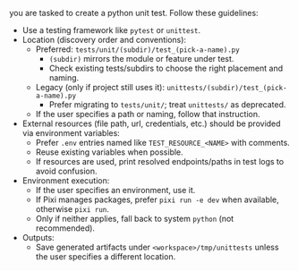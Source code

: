 you are tasked to create a python unit test. Follow these guidelines:

- Use a testing framework like `pytest` or `unittest`.
- Location (discovery order and conventions):
  - Preferred: `tests/unit/(subdir)/test_(pick-a-name).py`
    - `(subdir)` mirrors the module or feature under test.
    - Check existing tests/subdirs to choose the right placement and naming.
  - Legacy (only if project still uses it): `unittests/(subdir)/test_(pick-a-name).py`
    - Prefer migrating to `tests/unit/`; treat `unittests/` as deprecated.
  - If the user specifies a path or naming, follow that instruction.
- External resources (file path, url, credentials, etc.) should be provided via environment variables:
  - Prefer `.env` entries named like `TEST_RESOURCE_<NAME>` with comments.
  - Reuse existing variables when possible.
  - If resources are used, print resolved endpoints/paths in test logs to avoid confusion.
- Environment execution:
  - If the user specifies an environment, use it.
  - If Pixi manages packages, prefer `pixi run -e dev` when available, otherwise `pixi run`.
  - Only if neither applies, fall back to system `python` (not recommended).
- Outputs:
  - Save generated artifacts under `<workspace>/tmp/unittests` unless the user specifies a different location.
